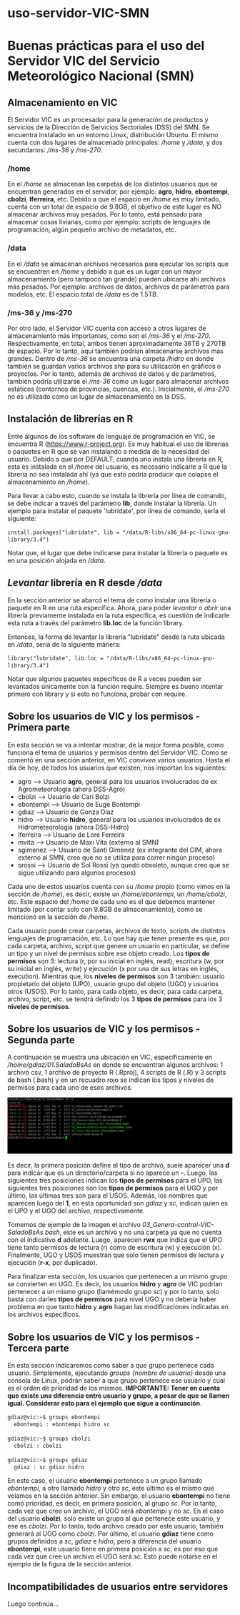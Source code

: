 # uso-servidor-VIC-SMN

# Buenas prácticas para el uso del Servidor VIC del Servicio Meteorológico Nacional (SMN)

## Almacenamiento en VIC
El Servidor VIC es un procesador para la generación de productos y servicios de la Dirección de Servicios Sectoriales (DSS) del SMN. Se encuentra instalado en un entorno Linux, distribución Ubuntu. El mismo cuenta con dos lugares de almacenado principales: */home* y */data*, y dos secundarios: */ms-36* y */ms-270*.

### /home
En el */home* se almacenan las carpetas de los distintos usuarios que se encuentran generados en el servidor, por ejemplo: **agro**, **hidro**, **ebontempi**, **cbolzi**, **lferreira**, etc. Debido a que el espacio en */home* es muy limitado, cuenta con un total de espacio de 9.8GB, el objetivo de este lugar es NO almacenar archivos muy pesados. Por lo tanto, está pensado para almacenar cosas livianas, como por ejemplo: scripts de lenguajes de programación, algún pequeño archivo de metadatos, etc.

### /data
En el */data* se almacenan archivos necesarios para ejecutar los scripts que se encuentren en */home* y debido a que es un lugar con un mayor almacenamiento (pero tampoco tan grande) pueden ubicarse ahí archivos más pesados. Por ejemplo: archivos de datos, archivos de parámetros para modelos, etc. El espacio total de */data* es de 1.5TB.

### /ms-36 y /ms-270
Por otro lado, el Servidor VIC cuenta con acceso a otros lugares de almacenamiento más importantes, como son el */ms-36* y el */ms-270*. Respectivamente, en total, ambos tienen aproximadamente 36TB y 270TB de espacio. Por lo tanto, aquí también podrían almacenarse archivos más grandes. Dentro de */ms-36* se encuentra una carpeta */hidro* en donde también se guardan varios archivos shp para su utilización en gráficos o proyectos. Por lo tanto, además de archivos de datos y de parámetros, también podría utilizarse el */ms-36* como un lugar para almacenar archivos estáticos (contornos de provincias, cuencas, etc.). Inicialmente, el */ms-270* no es utilizado como un lugar de almacenamiento en la DSS.

## Instalación de librerías en R
Entre algunos de los software de lenguaje de programación en VIC, se encuentra R (https://www.r-project.org). Es muy habitual el uso de librerías o paquetes en R que se van instalando a medida de la necesidad del usuario. Debido a que por DEFAULT, cuando uno instala una librería en R, esta es instalada en el */home* del usuario, es necesario indicarle a R que la librería no sea instalada ahí (ya que esto podría producir que colapse el almacenamiento en */home*).

Para llevar a cabo esto, cuando se instala la librería por línea de comando, se debe indicar a través del parámetro **lib**, donde instalar la librería. Un ejemplo para instalar el paquete 'lubridate', por línea de comando, sería el siguiente:

```{r echo = FALSE}
install.packages("lubridate", lib = "/data/R-libs/x86_64-pc-linux-gnu-library/3.4")
```

Notar que, el lugar que debe indicarse para instalar la librería o paquete es en una posición alojada en */data*.

## *Levantar* librería en R desde */data*
En la sección anterior se abarcó el tema de como instalar una librería o paquete en R en una ruta específica. Ahora, para poder *levantar* o *abrir* una librería previamente instalada en la ruta específica, es cuestión de indicarle esta ruta a través del parámetro **lib.loc** de la función library.

Entonces, la forma de levantar la librería "lubridate" desde la ruta ubicada en */data*, sería de la siguiente manera:

```{r echo = FALSE}
library("lubridate", lib.loc = "/data/R-libs/x86_64-pc-linux-gnu-library/3.4")
```
Notar que algunos paquetes específicos de R a veces pueden ser levantados únicamente con la función require. Siempre es bueno intentar primero con library y si esto no funciona, probar con require.

## Sobre los usuarios de VIC y los permisos - Primera parte
En esta sección se va a intentar mostrar, de la mejor forma posible, como funciona el tema de usuarios y permisos dentro del Servidor VIC. Como se comentó en una sección anterior, en VIC *conviven* varios usuarios. Hasta el día de hoy, de todos los usuarios que existen, nos importan los siguientes:
* agro       --> Usuario **agro**, general para los usuarios involucrados de ex Agrometeorología (ahora DSS-Agro)
* cbolzi     --> Usuario de Cari Bolzi
* ebontempi  --> Usuario de Euge Bontempi 
* gdiaz      --> Usuario de Gonza Díaz
* hidro      --> Usuario **hidro**, general para los usuarios involucrados de ex Hidrometeorología (ahora DSS-Hidro)
* lferreira  --> Usuario de Lore Ferreira
* mvita      --> Usuario de Maxi Vita (externo al SMN)
* sgimenez   --> Usuario de Santi Gimenez (ex integrante del CIM, ahora externo al SMN, creo que no se utiliza para correr ningún proceso)
* srossi     --> Usuario de Sol Rossi (ya quedó obsoleto, aunque creo que se sigue utilizando para algunos procesos)

Cada uno de estos usuarios cuenta con su */home* propio (como vimos en la sección de */home*), es decir, existe un */home/ebontempi*, un */home/cbolzi*, etc. Este espacio del */home* de cada uno es el que debemos mantener limitado (por contar solo con 9.8GB de almacenamiento), como se mencionó en la sección de */home*.

Cada usuario puede crear carpetas, archivos de texto, scripts de distintos lenguajes de programación, etc. Lo que hay que tener presente es que, por cada carpeta, archivo, script que genere un usuario en particular, se define un tipo y un nivel de permisos sobre ese objeto creado. Los **tipos de permisos** son 3: lectura (r, por su inicial en inglés, read), escritura (w, por su inicial en inglés, write) y ejecución (x por una de sus letras en inglés, execution). Mientras que, los **niveles de permisos** son 3 también: usuario propietario del objeto (UPO), usuario grupo del objeto (UGO) y usuarios otros (USOS). Por lo tanto, para cada objeto, es decir, para cada carpeta, archivo, script, etc. se tendrá definido los 3 **tipos de permisos** para los 3 **niveles de permisos**.

## Sobre los usuarios de VIC y los permisos - Segunda parte
A continuación se muestra una ubicación en VIC, específicamente en */home/gdiaz/01.SaladoBsAs* en donde se encuentran algunos archivos: 1 archivo csv, 1 archivo de proyecto R (.Rproj), 4 scripts de R (.R) y 3 scripts de bash (.bash) y en un recuadro rojo se indican los tipos y niveles de permisos para cada uno de esos archivos.

![Test Image 1](imagen-1.png)

Es decir, la primera posición define el tipo de archivo, suele aparecer una **d** para indicar que es un directorio/carpeta si no aparece un **-**. Luego, las siguientes tres posiciones indican los **tipos de permisos** para el UPO, las siguientes tres posiciones son los **tipos de permisos** para el UGO y por último, las últimas tres son para el USOS. Además, los nombres que aparecen luego del **1**, en esta oportunidad son *gdiaz* y *sc*, indican quien es el UPO y el UGO del archivo, respectivamente.

Tomemos de ejemplo de la imagen el archivo *03_Genera-control-VIC-SaladoBsAs.bash*, este es un archivo y no una carpeta ya que no cuenta con el indicativo **d** adelante. Luego, aparecen **rwx** que indica que el UPO tiene tanto permisos de lectura (r) como de escritura (w) y ejecución (x). Finalmente, UGO y USOS muestran que solo tienen permisos de lectura y ejecución (**r-x**, por duplicado).

Para finalizar esta sección, los usuarios que pertenecen a un mismo grupo se convierten en UGO. Es decir, los usuarios **hidro** y **agro** de VIC podrían pertenecer a un mismo grupo (llamémoslo grupo *sc*) y por lo tanto, solo basta con darles **tipos de permisos** para nivel UGO y no debería haber problema en que tanto **hidro** y **agro** hagan las modificaciones indicadas en los archivos específicos.

## Sobre los usuarios de VIC y los permisos - Tercera parte
En esta sección indicaremos como saber a que grupo pertenece cada usuario. Simplemente, ejecutando *groups {nombre de usuario}* desde una consola de Linux, podrán saber a que grupo pertenece ese usuario y cual es el orden de prioridad de los mismos. **IMPORTANTE: Tener en cuenta que existe una diferencia entre usuario y grupo, a pesar de que se llamen igual. Considerar esto para el ejemplo que sigue a continuación**. 
 
```{bash echo = FALSE}
gdiaz@vic:~$ groups ebontempi
  ebontempi : ebontempi hidro sc
  
gdiaz@vic:~$ groups cbolzi
  cbolzi : cbolzi
  
gdiaz@vic:~$ groups gdiaz
  gdiaz : sc gdiaz hidro
```
En este caso, el usuario **ebontempi** pertenece a un grupo llamado *ebontempi*, a otro llamado *hidro* y otro *sc*, este último es el mismo que veíamos en la sección anterior. Sin embargo, el usuario **ebontempi** no tiene como prioridad, es decir, en primera posición, al grupo *sc*. Por lo tanto, cada vez que cree un archivo, el UGO será *ebontempi* y no *sc*. En el caso del usuario **cbolzi**, solo existe un grupo al que pertenece este usuario, y ese es *cbolzi*. Por lo tanto, todo archivo creado por este usuario, también generará al UGO como *cbolzi*. Por último, el usuario **gdiaz** tiene como grupos definidos a *sc*, *gdiaz* e *hidro*, pero a diferencia del usuario **ebontempi**, este usuario tiene en primera posición a *sc*, es por eso que cada vez que cree un archivo el UGO será *sc*. Esto puede notarse en el ejemplo de la figura de la sección anterior.

## Incompatibilidades de usuarios entre servidores
Luego continúa...
